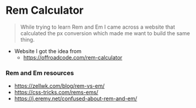 # Rem Calculator

> While trying to learn Rem and Em I came across a website that calculated the px conversion which made me want to build the same thing.

- Website I got the idea from
    - https://offroadcode.com/rem-calculator

### Rem and Em resources
- https://zellwk.com/blog/rem-vs-em/
- https://css-tricks.com/rems-ems/
- https://j.eremy.net/confused-about-rem-and-em/